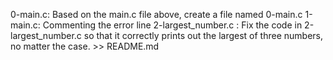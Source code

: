 0-main.c: Based on the main.c file above, create a file named 0-main.c
1-main.c: Commenting the error line
2-largest_number.c : Fix the code in 2-largest_number.c so that it correctly prints out the largest of three numbers, no matter the case. >> README.md

